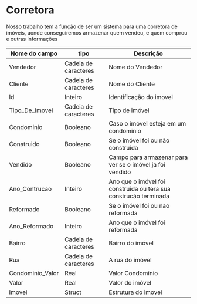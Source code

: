 # Corretora
Nosso trabalho tem a função de ser um sistema para uma corretora de imóveis, aonde conseguiremos armazenar quem vendeu, e quem comprou e outras informações



|Nome do campo|tipo|Descrição|
|-------------|----|---------|
Vendedor|Cadeia de caracteres|Nome do Vendedor
Cliente |Cadeia de caracteres|Nome do Cliente
Id|Inteiro|Identificação do imovel 
Tipo_De_Imovel|Cadeia de caracteres|Tipo de imóvel
Condominio|Booleano|Caso o imóvel esteja em um condominio
Construido|Booleano|Se o imóvel foi ou não construida
Vendido|Booleano|Campo para armazenar para ver se o imóvel ja foi vendido
Ano_Contrucao|Inteiro|Ano que o imóvel foi construida ou tera sua construcão terminada
Reformado|Booleano|Se o imóvel foi ou nao reformada
Ano_Reformado|Inteiro|Ano que o imóvel foi reformada 
Bairro  |Cadeia de caracteres|Bairro do imóvel
Rua|Cadeia de caracteres|A rua do imóvel
Condominio_Valor|Real|Valor Condominio
Valor|Real|Valor do imóvel
Imovel|Struct|Estrutura do imovel
